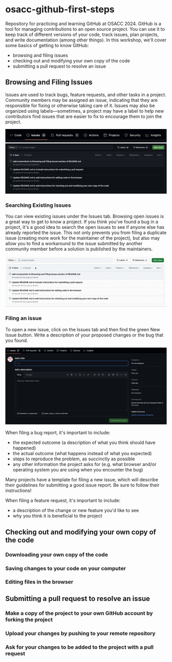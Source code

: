 # osacc-github-first-steps
Repository for practicing and learning GitHub at OSACC 2024.
GitHub is a tool for managing contributions to an open source project.
You can use it to keep track of different versions of your code, track issues, plan projects, and write documentation (among other things).
In this workshop, we'll cover some basics of getting to know GitHub:

- browsing and filing issues
- checking out and modifying your own copy of the code
- submitting a pull request to resolve an issue

## Browsing and Filing Issues
Issues are used to track bugs, feature requests, and other tasks in a project.
Community members may be assigned an issue, indicating that they are responsible for fixing or otherwise taking care of it.
Issues may also be organized using labels—sometimes, a project may have a label to help new contributors find issues that are easier to fix to encourage them to join the project.

![Repository issue tab](./images/issue_bar.png)
![List of issues on a Github repository](./images/issues.png)

### Searching Existing Issues
You can view existing issues under the Issues tab.
Browsing open issues is a great way to get to know a project.
If you think you've found a bug in a project, it's a good idea to search the open issues to see if anyone else has already reported the issue.
This not only prevents you from filing a duplicate issue (creating more work for the maintainer of the project), but also may allow you to find a workaround to the issue submitted by another community member before a solution is published by the maintainers.

![Process of filtering issues on Github](./images/search_filter.gif)

### Filing an issue

To open a new issue, click on the Issues tab and then find the green New Issue button.
Write a description of your proposed changes or the bug that you found.

![Github new issue view](./images/new_issue.png)

When filing a bug report, it's important to include:
- the expected outcome (a description of what you think should have happened)
- the actual outcome (what happens instead of what you expected)
- steps to reproduce the problem, as succinctly as possible
- any other information the project asks for (e.g. what browser and/or operating system you are using when you encounter the bug)

Many projects have a template for filing a new issue, which will describe their guidelines for submitting a good issue report.
Be sure to follow their instructions!

When filing a feature request, it's important to include:
- a description of the change or new feature you'd like to see
- why you think it is beneficial to the project

## Checking out and modifying your own copy of the code

### Downloading your own copy of the code

### Saving changes to your code on your computer

### Editing files in the browser

## Submitting a pull request to resolve an issue

### Make a copy of the project to your own GitHub account by forking the project

### Upload your changes by pushing to your remote repository

### Ask for your changes to be added to the project with a pull request
